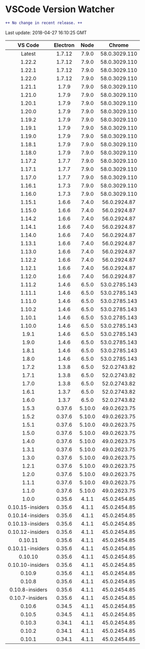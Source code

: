 # VSCode Version Watcher

```diff
++ No change in recent release. ++
```

Last update: 2018-04-27 16:10:25 GMT

| VS Code | Electron | Node | Chrome |
|:-------:|:--------:|:----:|:------:|
| Latest | 1.7.12 | 7.9.0 | 58.0.3029.110 |
| 1.22.2 | 1.7.12 | 7.9.0 | 58.0.3029.110 |
| 1.22.1 | 1.7.12 | 7.9.0 | 58.0.3029.110 |
| 1.22.0 | 1.7.12 | 7.9.0 | 58.0.3029.110 |
| 1.21.1 | 1.7.9 | 7.9.0 | 58.0.3029.110 |
| 1.21.0 | 1.7.9 | 7.9.0 | 58.0.3029.110 |
| 1.20.1 | 1.7.9 | 7.9.0 | 58.0.3029.110 |
| 1.20.0 | 1.7.9 | 7.9.0 | 58.0.3029.110 |
| 1.19.2 | 1.7.9 | 7.9.0 | 58.0.3029.110 |
| 1.19.1 | 1.7.9 | 7.9.0 | 58.0.3029.110 |
| 1.19.0 | 1.7.9 | 7.9.0 | 58.0.3029.110 |
| 1.18.1 | 1.7.9 | 7.9.0 | 58.0.3029.110 |
| 1.18.0 | 1.7.9 | 7.9.0 | 58.0.3029.110 |
| 1.17.2 | 1.7.7 | 7.9.0 | 58.0.3029.110 |
| 1.17.1 | 1.7.7 | 7.9.0 | 58.0.3029.110 |
| 1.17.0 | 1.7.7 | 7.9.0 | 58.0.3029.110 |
| 1.16.1 | 1.7.3 | 7.9.0 | 58.0.3029.110 |
| 1.16.0 | 1.7.3 | 7.9.0 | 58.0.3029.110 |
| 1.15.1 | 1.6.6 | 7.4.0 | 56.0.2924.87 |
| 1.15.0 | 1.6.6 | 7.4.0 | 56.0.2924.87 |
| 1.14.2 | 1.6.6 | 7.4.0 | 56.0.2924.87 |
| 1.14.1 | 1.6.6 | 7.4.0 | 56.0.2924.87 |
| 1.14.0 | 1.6.6 | 7.4.0 | 56.0.2924.87 |
| 1.13.1 | 1.6.6 | 7.4.0 | 56.0.2924.87 |
| 1.13.0 | 1.6.6 | 7.4.0 | 56.0.2924.87 |
| 1.12.2 | 1.6.6 | 7.4.0 | 56.0.2924.87 |
| 1.12.1 | 1.6.6 | 7.4.0 | 56.0.2924.87 |
| 1.12.0 | 1.6.6 | 7.4.0 | 56.0.2924.87 |
| 1.11.2 | 1.4.6 | 6.5.0 | 53.0.2785.143 |
| 1.11.1 | 1.4.6 | 6.5.0 | 53.0.2785.143 |
| 1.11.0 | 1.4.6 | 6.5.0 | 53.0.2785.143 |
| 1.10.2 | 1.4.6 | 6.5.0 | 53.0.2785.143 |
| 1.10.1 | 1.4.6 | 6.5.0 | 53.0.2785.143 |
| 1.10.0 | 1.4.6 | 6.5.0 | 53.0.2785.143 |
| 1.9.1 | 1.4.6 | 6.5.0 | 53.0.2785.143 |
| 1.9.0 | 1.4.6 | 6.5.0 | 53.0.2785.143 |
| 1.8.1 | 1.4.6 | 6.5.0 | 53.0.2785.143 |
| 1.8.0 | 1.4.6 | 6.5.0 | 53.0.2785.143 |
| 1.7.2 | 1.3.8 | 6.5.0 | 52.0.2743.82 |
| 1.7.1 | 1.3.8 | 6.5.0 | 52.0.2743.82 |
| 1.7.0 | 1.3.8 | 6.5.0 | 52.0.2743.82 |
| 1.6.1 | 1.3.7 | 6.5.0 | 52.0.2743.82 |
| 1.6.0 | 1.3.7 | 6.5.0 | 52.0.2743.82 |
| 1.5.3 | 0.37.6 | 5.10.0 | 49.0.2623.75 |
| 1.5.2 | 0.37.6 | 5.10.0 | 49.0.2623.75 |
| 1.5.1 | 0.37.6 | 5.10.0 | 49.0.2623.75 |
| 1.5.0 | 0.37.6 | 5.10.0 | 49.0.2623.75 |
| 1.4.0 | 0.37.6 | 5.10.0 | 49.0.2623.75 |
| 1.3.1 | 0.37.6 | 5.10.0 | 49.0.2623.75 |
| 1.3.0 | 0.37.6 | 5.10.0 | 49.0.2623.75 |
| 1.2.1 | 0.37.6 | 5.10.0 | 49.0.2623.75 |
| 1.2.0 | 0.37.6 | 5.10.0 | 49.0.2623.75 |
| 1.1.1 | 0.37.6 | 5.10.0 | 49.0.2623.75 |
| 1.1.0 | 0.37.6 | 5.10.0 | 49.0.2623.75 |
| 1.0.0 | 0.35.6 | 4.1.1 | 45.0.2454.85 |
| 0.10.15-insiders | 0.35.6 | 4.1.1 | 45.0.2454.85 |
| 0.10.14-insiders | 0.35.6 | 4.1.1 | 45.0.2454.85 |
| 0.10.13-insiders | 0.35.6 | 4.1.1 | 45.0.2454.85 |
| 0.10.12-insiders | 0.35.6 | 4.1.1 | 45.0.2454.85 |
| 0.10.11 | 0.35.6 | 4.1.1 | 45.0.2454.85 |
| 0.10.11-insiders | 0.35.6 | 4.1.1 | 45.0.2454.85 |
| 0.10.10 | 0.35.6 | 4.1.1 | 45.0.2454.85 |
| 0.10.10-insiders | 0.35.6 | 4.1.1 | 45.0.2454.85 |
| 0.10.9 | 0.35.6 | 4.1.1 | 45.0.2454.85 |
| 0.10.8 | 0.35.6 | 4.1.1 | 45.0.2454.85 |
| 0.10.8-insiders | 0.35.6 | 4.1.1 | 45.0.2454.85 |
| 0.10.7-insiders | 0.35.6 | 4.1.1 | 45.0.2454.85 |
| 0.10.6 | 0.34.5 | 4.1.1 | 45.0.2454.85 |
| 0.10.5 | 0.34.5 | 4.1.1 | 45.0.2454.85 |
| 0.10.3 | 0.34.1 | 4.1.1 | 45.0.2454.85 |
| 0.10.2 | 0.34.1 | 4.1.1 | 45.0.2454.85 |
| 0.10.1 | 0.34.1 | 4.1.1 | 45.0.2454.85 |